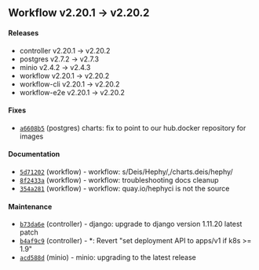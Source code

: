 
## Workflow v2.20.1 -> v2.20.2

#### Releases

- controller v2.20.1 -> v2.20.2
- postgres v2.7.2 -> v2.7.3
- minio v2.4.2 -> v2.4.3
- workflow v2.20.1 -> v2.20.2
- workflow-cli v2.20.1 -> v2.20.2
- workflow-e2e v2.20.1 -> v2.20.2

#### Fixes

- [`a6608b5`](https://github.com/teamhephy/postgres/commit/a6608b5b989b3b2713918bbd4ab709ca78bba320) (postgres) charts: fix to point to our hub.docker repository for images

#### Documentation

- [`5d71202`](https://github.com/teamhephy/workflow/commit/5d71202c9f9db7293bb49a6a865d702e9010a7ae) (workflow) - workflow: s/Deis/Hephy/,/charts.deis/hephy/
- [`8f2433a`](https://github.com/teamhephy/workflow/commit/8f2433aa6a2811147154a62c6365d8fca18cb306) (workflow) - workflow: troubleshooting docs cleanup
- [`354a281`](https://github.com/teamhephy/workflow/commit/354a2810cfb73b965afc41605f89ebbc08b08fe4) (workflow) - workflow: quay.io/hephyci is not the source

#### Maintenance

- [`b73da6e`](https://github.com/teamhephy/controller/commit/b73da6e6e08c07d87de8254ab496ed13e1d96c9f) (controller) - django: upgrade to django version 1.11.20 latest patch
- [`b4af9c9`](https://github.com/teamhephy/controller/commit/b4af9c9427f15f179cac7fc1a37cd229d69a9d51) (controller) - *: Revert "set deployment API to apps/v1 if k8s >= 1.9"
- [`acd588d`](https://github.com/teamhephy/minio/commit/acd588d1d7fd2f372069508fb1ea936cbe99d947) (minio) - minio: upgrading to the latest release
